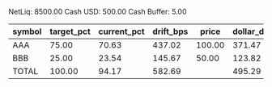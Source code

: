 NetLiq: 8500.00
Cash USD: 500.00
Cash Buffer: 5.00

| symbol | target_pct | current_pct | drift_bps | price | dollar_delta | share_delta | side | est_notional | reason |
| --- | --- | --- | --- | --- | --- | --- | --- | --- | --- |
| AAA | 75.00 | 70.63 | 437.02 | 100.00 | 371.47 | 3.7147 | BUY | 371.47 |  |
| BBB | 25.00 | 23.54 | 145.67 | 50.00 | 123.82 | 2.4764 | BUY | 123.82 |  |
| TOTAL | 100.00 | 94.17 | 582.69 |  | 495.29 |  |  | 495.29 |  |
